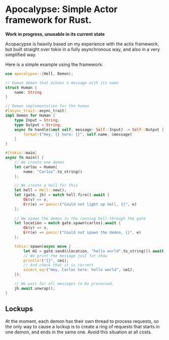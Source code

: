 # Apocalypse: Simple Actor framework for Rust.

**Work in progress, unusable in its current state**

Acopacypse is heavily based on my experience with the actix framework, but built straight over tokio in a fully asynchronous way, and also in a very simplified way.

Here is a simple example using the framework:

```rust
use apocalypse::{Hell, Demon};

// Human demon that echoes a message with its name
struct Human {
    name: String
}

// Demon implementation for the human
#[async_trait::async_trait]
impl Demon for Human {
    type Input = String;
    type Output = String;
    async fn handle(&mut self, message: Self::Input) -> Self::Output {
        format!("Hey, {} here: {}", self.name, &message)
    }
}

#[tokio::main]
async fn main() {
    // We create one demon
    let carlos = Human{
        name: "Carlos".to_string()
    };

    // We create a hell for this
    let hell = Hell::new();
    let (gate, jh) = match hell.fire().await {
        Ok(v) => v,
        Err(e) => panic!("Could not light up hell, {}", e)
    };
    
    // We spawn the demon in the running hell through the gate
    let location = match gate.spawn(carlos).await {
        Ok(v) => v,
        Err(e) => panic!("Could not spawn the demon, {}", e)
    };

    tokio::spawn(async move {
        let m1 = gate.send(&location, "hello world".to_string()).await.unwrap();
        // We print the message just for show
        println!("{}", &m1);
        // And check that it is correct
        assert_eq!("Hey, Carlos here: hello world", &m1);
    });

    // We wait for all messages to be processed.
    jh.await.unwrap();
}
```

## Lockups

At the moment, each demon has their own thread to process requests, so the only way to cause a lockup is to create a ring of requests that starts in one demon, and ends in the same one. Avoid this situation at all costs.